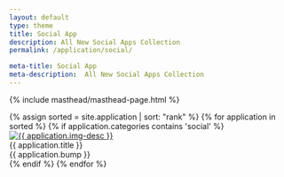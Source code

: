 ```yaml
---
layout: default
type: theme
title: Social App
description: All New Social Apps Collection
permalink: /application/social/

meta-title: Social App
meta-description:  All New Social Apps Collection
---
```

  
{% include masthead/masthead-page.html %}

<div class="container">

  <!-- Show paginated posts for the specificed collection -->
  <div class="row">
    {% assign sorted = site.application | sort: "rank" %}
    {% for application in sorted %}
    {% if application.categories contains 'social' %}
    <div class="col-md-4">
      <div class="item-preview mb-5">
        <a class="item-preview-img box-shadow-lg d-block mb-3" href="{{ application.src }}">
          <img class="img-fluid" src="{{ application.img-thumbnail }}" alt="{{ application.img-desc }}">
        </a>
        <div class="item-preview-title">{{ application.title }}</div>
        <div class="item-preview-description">{{ application.bump }}</div>
      </div>
    </div>
    {% endif %}
    {% endfor %}

  </div>
  <!-- /.row -->


</div>
<!-- /.container -->
